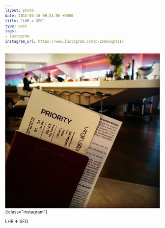 ```yaml
---
layout: photo
date: 2015-05-16 09:53:06 +0000
title: "LHR ✈ SFO"
type: post
tags:
- instagram
instagram_url: https://www.instagram.com/p/2vQw5qpt1I/
---
```


![Instagram - 2vQw5qpt1I](/img/2vQw5qpt1I.jpg){:class="instagram"}

LHR ✈ SFO
